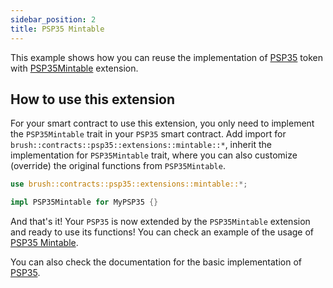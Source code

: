 ```yaml
---
sidebar_position: 2
title: PSP35 Mintable
---
```


This example shows how you can reuse the implementation of [PSP35](https://github.com/Supercolony-net/openbrush-contracts/tree/main/contracts/token/psp35) token with [PSP35Mintable](https://github.com/Supercolony-net/openbrush-contracts/tree/main/contracts/token/psp35/src/extensions/mintable.rs) extension.

## How to use this extension

For your smart contract to use this extension, you only need to implement the `PSP35Mintable` trait in your `PSP35` smart contract. Add import for `brush::contracts::psp35::extensions::mintable::*`, inherit the implementation for `PSP35Mintable` trait, where you can also customize (override) the original functions from `PSP35Mintable`.

```rust
use brush::contracts::psp35::extensions::mintable::*;

impl PSP35Mintable for MyPSP35 {}
```

And that's it! Your `PSP35` is now extended by the `PSP35Mintable` extension and ready to use its functions!
You can check an example of the usage of [PSP35 Mintable](https://github.com/Supercolony-net/openbrush-contracts/tree/main/examples/psp35_extensions/mintable).

You can also check the documentation for the basic implementation of [PSP35](/smart-contracts/PSP35).
